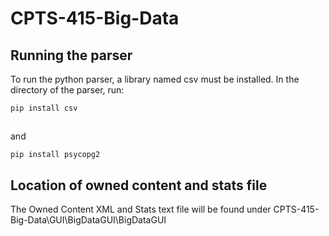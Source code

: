 # CPTS-415-Big-Data

## Running the parser
To run the python parser, a library named csv must be installed. In the directory of the parser, run:

````
pip install csv
````
##
and

````
pip install psycopg2
````
## Location of owned content and stats file
The Owned Content XML and Stats text file will be found under CPTS-415-Big-Data\GUI\BigDataGUI\BigDataGUI
